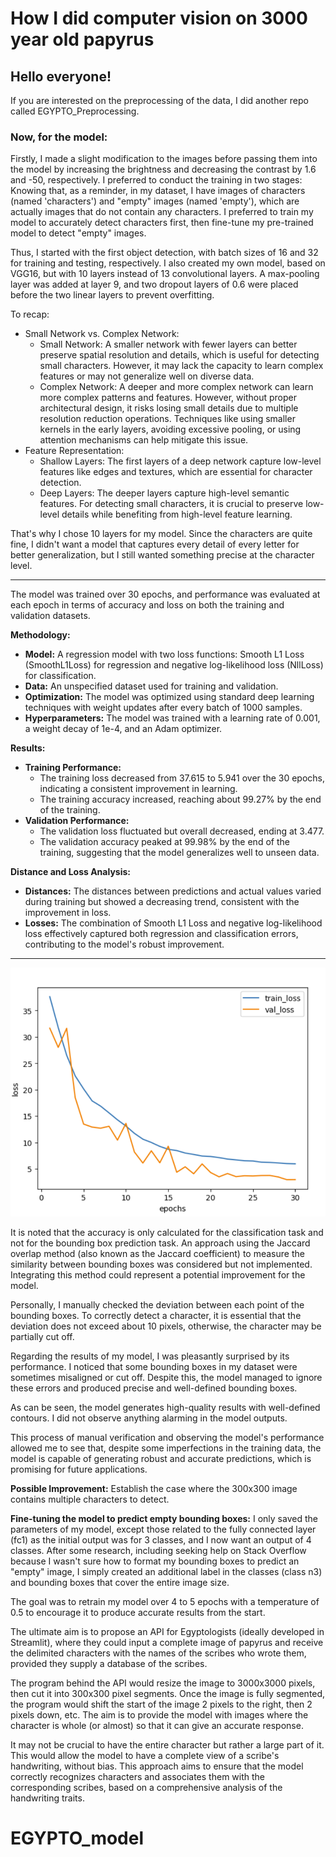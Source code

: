 # How I did computer vision on 3000 year old papyrus
## Hello everyone!
If you are interested on the preprocessing of the data, I did another repo called EGYPTO_Preprocessing.

### __Now, for the model:__
Firstly, I made a slight modification to the images before passing them into the model by increasing the brightness and decreasing the contrast by 1.6 and -50, respectively. I preferred to conduct the training in two stages: Knowing that, as a reminder, in my dataset, I have images of characters (named 'characters') and "empty" images (named 'empty'), which are actually images that do not contain any characters. I preferred to train my model to accurately detect characters first, then fine-tune my pre-trained model to detect "empty" images.

Thus, I started with the first object detection, with batch sizes of 16 and 32 for training and testing, respectively. I also created my own model, based on VGG16, but with 10 layers instead of 13 convolutional layers. A max-pooling layer was added at layer 9, and two dropout layers of 0.6 were placed before the two linear layers to prevent overfitting.

To recap:
- Small Network vs. Complex Network:
  - Small Network: A smaller network with fewer layers can better preserve spatial resolution and details, which is useful for detecting small characters. However, it may lack the capacity to learn complex features or may not generalize well on diverse data.
  - Complex Network: A deeper and more complex network can learn more complex patterns and features. However, without proper architectural design, it risks losing small details due to multiple resolution reduction operations. Techniques like using smaller kernels in the early layers, avoiding excessive pooling, or using attention mechanisms can help mitigate this issue.
- Feature Representation:
  - Shallow Layers: The first layers of a deep network capture low-level features like edges and textures, which are essential for character detection.
  - Deep Layers: The deeper layers capture high-level semantic features. For detecting small characters, it is crucial to preserve low-level details while benefiting from high-level feature learning.

That's why I chose 10 layers for my model. Since the characters are quite fine, I didn't want a model that captures every detail of every letter for better generalization, but I still wanted something precise at the character level.

---

The model was trained over 30 epochs, and performance was evaluated at each epoch in terms of accuracy and loss on both the training and validation datasets.

**Methodology:**
- **Model:** A regression model with two loss functions: Smooth L1 Loss (SmoothL1Loss) for regression and negative log-likelihood loss (NllLoss) for classification.
- **Data:** An unspecified dataset used for training and validation.
- **Optimization:** The model was optimized using standard deep learning techniques with weight updates after every batch of 1000 samples.
- **Hyperparameters:** The model was trained with a learning rate of 0.001, a weight decay of 1e-4, and an Adam optimizer.

**Results:**
- **Training Performance:**
  - The training loss decreased from 37.615 to 5.941 over the 30 epochs, indicating a consistent improvement in learning.
  - The training accuracy increased, reaching about 99.27% by the end of the training.
- **Validation Performance:**
  - The validation loss fluctuated but overall decreased, ending at 3.477.
  - The validation accuracy peaked at 99.98% by the end of the training, suggesting that the model generalizes well to unseen data.

**Distance and Loss Analysis:**
- **Distances:** The distances between predictions and actual values varied during training but showed a decreasing trend, consistent with the improvement in loss.
- **Losses:** The combination of Smooth L1 Loss and negative log-likelihood loss effectively captured both regression and classification errors, contributing to the model's robust improvement.

---

![learning rate](./pics/val_and_train_loss.png)


It is noted that the accuracy is only calculated for the classification task and not for the bounding box prediction task. An approach using the Jaccard overlap method (also known as the Jaccard coefficient) to measure the similarity between bounding boxes was considered but not implemented. Integrating this method could represent a potential improvement for the model.

Personally, I manually checked the deviation between each point of the bounding boxes. To correctly detect a character, it is essential that the deviation does not exceed about 10 pixels, otherwise, the character may be partially cut off.

Regarding the results of my model, I was pleasantly surprised by its performance. I noticed that some bounding boxes in my dataset were sometimes misaligned or cut off. Despite this, the model managed to ignore these errors and produced precise and well-defined bounding boxes.

As can be seen, the model generates high-quality results with well-defined contours. I did not observe anything alarming in the model outputs.

This process of manual verification and observing the model's performance allowed me to see that, despite some imperfections in the training data, the model is capable of generating robust and accurate predictions, which is promising for future applications.

**Possible Improvement:** Establish the case where the 300x300 image contains multiple characters to detect.

**Fine-tuning the model to predict empty bounding boxes:**
I only saved the parameters of my model, except those related to the fully connected layer (fc1) as the initial output was for 3 classes, and I now want an output of 4 classes. After some research, including seeking help on Stack Overflow because I wasn't sure how to format my bounding boxes to predict an "empty" image, I simply created an additional label in the classes (class n3) and bounding boxes that cover the entire image size.

The goal was to retrain my model over 4 to 5 epochs with a temperature of 0.5 to encourage it to produce accurate results from the start.

The ultimate aim is to propose an API for Egyptologists (ideally developed in Streamlit), where they could input a complete image of papyrus and receive the delimited characters with the names of the scribes who wrote them, provided they supply a database of the scribes.

The program behind the API would resize the image to 3000x3000 pixels, then cut it into 300x300 pixel segments. Once the image is fully segmented, the program would shift the start of the image 2 pixels to the right, then 2 pixels down, etc. The aim is to provide the model with images where the character is whole (or almost) so that it can give an accurate response.

It may not be crucial to have the entire character but rather a large part of it. This would allow the model to have a complete view of a scribe's handwriting, without bias. This approach aims to ensure that the model correctly recognizes characters and associates them with the corresponding scribes, based on a comprehensive analysis of the handwriting traits.

# EGYPTO_model
